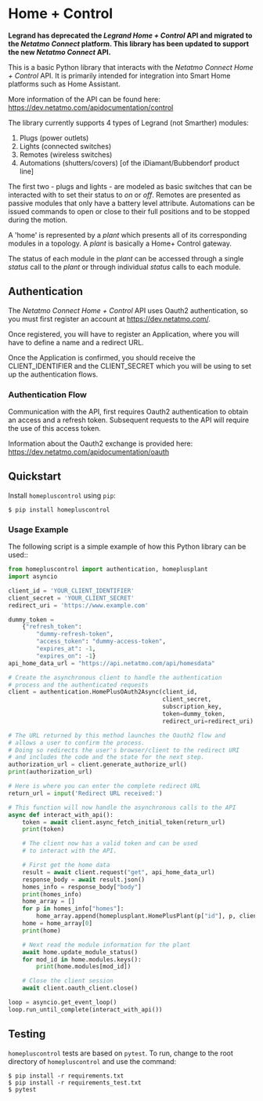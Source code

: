 # Home + Control

**Legrand has deprecated the _Legrand Home + Control_ API and migrated to the _Netatmo Connect_ platform. This library has been updated to support the new _Netatmo Connect_ API.**

This is a basic Python library that interacts with the _Netatmo Connect Home + Control_ API. It is
primarily intended for integration into Smart Home platforms such as Home Assistant.

More information of the API can be found here: https://dev.netatmo.com/apidocumentation/control

The library currently supports 4 types of Legrand (not Smarther) modules:

1. Plugs (power outlets)
2. Lights (connected switches)
3. Remotes (wireless switches)
4. Automations (shutters/covers) [of the iDiamant/Bubbendorf product line]

The first two - plugs and lights - are modeled as basic switches that can be interacted with to set their status to _on_ or _off_.
Remotes are presented as passive modules that only have a battery level attribute.
Automations can be issued commands to open or close to their full positions and to be stopped during the motion.

A 'home' is represented by a _plant_ which presents all of its corresponding modules in a topology. A _plant_ is basically a Home+ Control gateway.

The status of each module in the _plant_ can be accessed through a single _status_ call to the _plant_ or through individual _status_ calls to each module.

## Authentication

The _Netatmo Connect Home + Control_ API uses Oauth2 authentication, so you must first register an account at https://dev.netatmo.com/.

Once registered, you will have to register an Application, where you will have to define a name and a redirect URL.

Once the Application is confirmed, you should receive the CLIENT_IDENTIFIER and the CLIENT_SECRET which you will be using to set up the authentication flows.

### Authentication Flow

Communication with the API, first requires Oauth2 authentication to obtain an access and a refresh token. Subsequent requests to the API will require the use of this access token.

Information about the Oauth2 exchange is provided here: https://dev.netatmo.com/apidocumentation/oauth

## Quickstart

Install `homepluscontrol` using `pip`:

    $ pip install homepluscontrol

### Usage Example

The following script is a simple example of how this Python library can be used::

```python
from homepluscontrol import authentication, homeplusplant
import asyncio

client_id = 'YOUR_CLIENT_IDENTIFIER'
client_secret = 'YOUR_CLIENT_SECRET'
redirect_uri = 'https://www.example.com'

dummy_token =
    {"refresh_token":
        "dummy-refresh-token",
        "access_token": "dummy-access-token",
        "expires_at": -1,
        "expires_on": -1}
api_home_data_url = "https://api.netatmo.com/api/homesdata"

# Create the asynchronous client to handle the authentication
# process and the authenticated requests
client = authentication.HomePlusOAuth2Async(client_id,
                                            client_secret,
                                            subscription_key,
                                            token=dummy_token,
                                            redirect_uri=redirect_uri)

# The URL returned by this method launches the Oauth2 flow and
# allows a user to confirm the process.
# Doing so redirects the user's browser/client to the redirect URI
# and includes the code and the state for the next step.
authorization_url = client.generate_authorize_url()
print(authorization_url)

# Here is where you can enter the complete redirect URL
return_url = input('Redirect URL received:')

# This function will now handle the asynchronous calls to the API
async def interact_with_api():
    token = await client.async_fetch_initial_token(return_url)
    print(token)

    # The client now has a valid token and can be used
    # to interact with the API.

    # First get the home data
    result = await client.request("get", api_home_data_url)
    response_body = await result.json()
    homes_info = response_body["body"]
    print(homes_info)
    home_array = []
    for p in homes_info["homes"]:
        home_array.append(homeplusplant.HomePlusPlant(p["id"], p, client))
    home = home_array[0]
    print(home)

    # Next read the module information for the plant
    await home.update_module_status()
    for mod_id in home.modules.keys():
        print(home.modules[mod_id])

    # Close the client session
    await client.oauth_client.close()

loop = asyncio.get_event_loop()
loop.run_until_complete(interact_with_api())
```

## Testing

`homepluscontrol` tests are based on `pytest`. To run, change to the root directory of `homepluscontrol` and use the command:

    $ pip install -r requirements.txt
    $ pip install -r requirements_test.txt
    $ pytest
